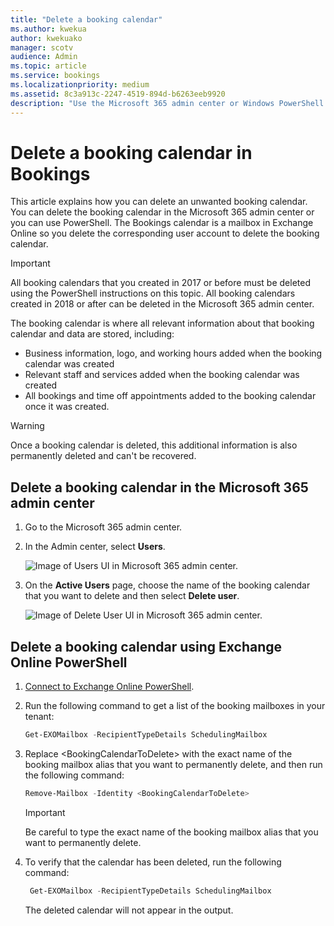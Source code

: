 ```yaml
---
title: "Delete a booking calendar"
ms.author: kwekua
author: kwekuako
manager: scotv
audience: Admin
ms.topic: article
ms.service: bookings
ms.localizationpriority: medium
ms.assetid: 8c3a913c-2247-4519-894d-b6263eeb9920
description: "Use the Microsoft 365 admin center or Windows PowerShell to delete Bookings calendars."
---
```


# Delete a booking calendar in Bookings

This article explains how you can delete an unwanted booking calendar. You can delete the booking calendar in the Microsoft 365 admin center or you can use PowerShell. The Bookings calendar is a mailbox in Exchange Online so you delete the corresponding user account to delete the booking calendar.

> [!IMPORTANT]
> All booking calendars that you created in 2017 or before must be deleted using the PowerShell instructions on this topic. All booking calendars created in 2018 or after can be deleted in the Microsoft 365 admin center.

The booking calendar is where all relevant information about that booking calendar and data are stored, including:

- Business information, logo, and working hours added when the booking calendar was created
- Relevant staff and services added when the booking calendar was created
- All bookings and time off appointments added to the booking calendar once it was created.

> [!WARNING]
> Once a booking calendar is deleted, this additional information is also permanently deleted and can't be recovered.

## Delete a booking calendar in the Microsoft 365 admin center

1. Go to the Microsoft 365 admin center.

1. In the Admin center, select **Users**.

   ![Image of Users UI in Microsoft 365 admin center.](../media/bookings-admin-center-users.png)

1. On the **Active Users** page, choose the name of the booking calendar that you want to delete and then select **Delete user**.

   ![Image of Delete User UI in Microsoft 365 admin center.](../media/bookings-delete-user.png)

## Delete a booking calendar using Exchange Online PowerShell

1. [Connect to Exchange Online PowerShell](/powershell/exchange/connect-to-exchange-online-powershell).

2. Run the following command to get a list of the booking mailboxes in your tenant:

   ```powershell
   Get-EXOMailbox -RecipientTypeDetails SchedulingMailbox
   ```

3. Replace \<BookingCalendarToDelete\> with the exact name of the booking mailbox alias that you want to permanently delete, and then run the following command:

   ```powershell
   Remove-Mailbox -Identity <BookingCalendarToDelete>
   ```

   > [!IMPORTANT]
   > Be careful to type the exact name of the booking mailbox alias that you want to permanently delete.

4. To verify that the calendar has been deleted, run the following command:

   ```powershell
    Get-EXOMailbox -RecipientTypeDetails SchedulingMailbox
   ```

   The deleted calendar will not appear in the output.
